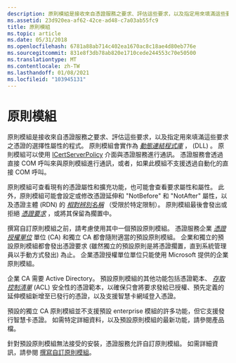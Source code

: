 ```yaml
---
description: 原則模組是接收來自憑證服務之要求、評估這些要求，以及指定用來填滿這些要求之憑證的選擇性屬性的程式。
ms.assetid: 23d920ea-af62-42ce-ad48-c7a03ab55fc9
title: 原則模組
ms.topic: article
ms.date: 05/31/2018
ms.openlocfilehash: 6781a88ab714c402ea1670ac8c18ae4d80eb776e
ms.sourcegitcommit: 831e8f3db78ab820e1710cede244553c70e50500
ms.translationtype: MT
ms.contentlocale: zh-TW
ms.lasthandoff: 01/08/2021
ms.locfileid: "103945131"
---
```

# <a name="policy-modules"></a>原則模組

原則模組是接收來自憑證服務之要求、評估這些要求，以及指定用來填滿這些要求之憑證的選擇性屬性的程式。 原則模組會實作為 [*動態連結程式庫*](../secgloss/d-gly.md) ， (DLL) 。 原則模組可以使用 [ICertServerPolicy](/windows/desktop/api/Certif/nn-certif-icertserverpolicy) 介面與憑證服務進行通訊。 憑證服務會透過直接 COM 呼叫來與原則模組進行通訊，或者，如果此模組不支援透過自動化的直接 COM 呼叫。

原則模組可查看現有的憑證屬性和擴充功能，也可能會查看要求屬性和屬性。 此外，原則模組可能會設定或修改憑證延伸和 "NotBefore" 和 "NotAfter" 屬性，以及憑證主體 (RDN) 的 [*相對辨別名稱*](../secgloss/r-gly.md) （受限於特定限制）。 原則模組最後會發出或拒絕 [*憑證要求*](../secgloss/c-gly.md) ，或將其保留為擱置中。

撰寫自訂原則模組之前，請考慮使用其中一個預設原則模組。 憑證服務企業 [*憑證授權單位*](../secgloss/c-gly.md) 單位 (CA) 和獨立 CA 都會隨附適當的預設原則模組。 企業和獨立的預設原則模組都會發出憑證要求 (雖然獨立的預設原則是將憑證擱置，直到系統管理員以手動方式發出) 為止。 企業憑證授權單位單位只能使用 Microsoft 提供的企業原則模組。

企業 CA 需要 Active Directory。 預設原則模組的其他功能包括憑證範本、 [*存取控制清單*](../secgloss/a-gly.md) (ACL) 安全性的憑證範本，以確保只會將要求發給已授權、預先定義的延伸模組新增至已發行的憑證，以及支援智慧卡網域登入憑證。

預設的獨立 CA 原則模組並不支援預設 enterprise 模組的許多功能，但它支援發行智慧卡憑證。 如需特定詳細資料，以及預設原則模組的最新功能，請參閱產品檔。

針對預設原則模組無法接受的安裝，憑證服務允許自訂原則模組。 如需詳細資訊，請參閱 [撰寫自訂原則模組](writing-custom-modules.md)。

 

 
